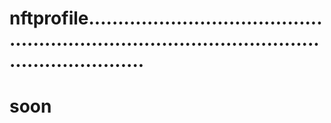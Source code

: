 # nftprofile....................................................................................................................
# soon
